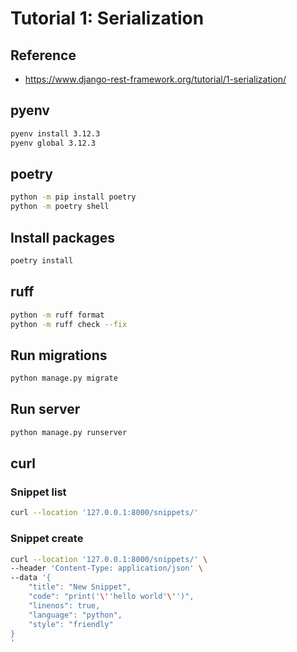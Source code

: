 # Tutorial 1: Serialization

## Reference

- https://www.django-rest-framework.org/tutorial/1-serialization/

## pyenv

```sh
pyenv install 3.12.3
pyenv global 3.12.3
```

## poetry

```sh
python -m pip install poetry
python -m poetry shell
```

## Install packages

```sh
poetry install
```

## ruff

```sh
python -m ruff format
python -m ruff check --fix
```

## Run migrations

```sh
python manage.py migrate
```

## Run server

```sh
python manage.py runserver
```

## curl

### Snippet list

```sh
curl --location '127.0.0.1:8000/snippets/'
```

### Snippet create

```sh
curl --location '127.0.0.1:8000/snippets/' \
--header 'Content-Type: application/json' \
--data '{
    "title": "New Snippet",
    "code": "print('\''hello world'\'')",
    "linenos": true,
    "language": "python",
    "style": "friendly"
}
'
```
